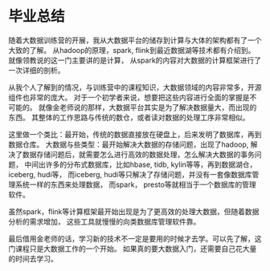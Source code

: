 # 毕业总结

随着大数据训练营的开展，我从大数据平台的储存到计算与大体的架构都有了一个大致的了解。
从hadoop的原理，spark, flink到最近数据湖等技术都有介绍到。就像领教说的这一门主要讲的是计算，
从spark的内容对大数据的计算框架进行了一次详细的剖析。

从我个人了解到的情况，与训练营中的课程知识，大数据领域的内容非常多，开源组件也非常的庞大。
对于一个初学者来说，想要把这些内容进行全面的掌握是不可能的。
就像金老师说的那样，大数据平台其实是为了解决数据量大，而出现的东西。
其整体的工作思路与传统的数仓，或者读对数据的处理工序非常相似。

这里做一个类比：最开始，传统的数据直接放在硬盘上，后来发明了数据库，再到数据仓库。
大数据与些类型：最开始解决大数据的存储问题，出现了hadoop, 
解决了数据存储问题后，就需要怎么进行高效的数据处理，怎么解决大数据的事务问题，
中间出许多的分布式数据库，比如hbase, tidb, kylin等等，再到数据湖仓，iceberg, hudi等，
而iceberg, hudi等只解决了存储问题，并没有一套像数据库管理系统一样的东西来处理数据，
而spark， presto等就相当于一个数据库的管理软件。

虽然spark，flink等计算框架最开始出现是为了更高效的处理大数据，但随着数据分析的需求增加，
这些工具就慢慢的向类数据库管理软件靠。

最后借用金老师的话，学习新的技术不一定是要用的时候才去学。可以先了解，这门课程只是大数据工作的一个开始。
如果真的要大数据入门，还需要自己花大量的时间去学习。
